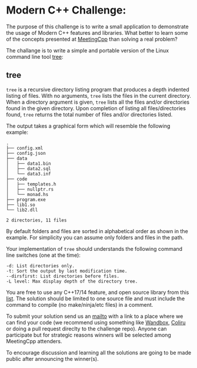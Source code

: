 
Modern C++ Challenge:
======

The purpose of this challenge is to write a small application to demonstrate the usage of Modern C++ features and libraries. What better to learn some of the concepts presented at [MeetingCpp] than solving a real problem? 

The challange is to write a simple and portable version of the Linux command line tool [tree]:

tree
------

`tree` is a recursive directory listing program that produces a depth indented listing of files. With no arguments, `tree` lists the files in the current directory. When a directory argument is given, `tree` lists all the files and/or directories found in the given directory.
Upon completion of listing all files/directories found, `tree` returns the total number of files and/or directories listed.

The output takes a graphical form which will resemble the following example:

```
.
├── config.xml
├── config.json
├── data
│   ├── data1.bin
│   ├── data2.sql
│   └── data3.inf
├── code
│   ├── templates.h
│   ├── nullptr.rs
│   └── monad.hs
├── program.exe
├── lib1.so
└── lib2.dll

2 directories, 11 files
```

By default folders and files are sorted in alphabetical order as shown in the example.
For simplicity you can assume only folders and files in the path.

Your implementation of `tree` should understands the following command line switches (one at the time):

```
-d: List directories only.
-t: Sort the output by last modification time.
--dirsfirst: List directories before files.
-L level: Max display depth of the directory tree.
```

You are free to use any C++17/14 feature, and open source library from this [list]. The solution should be limited to one source file and must include the command to compile (no make/ninja/etc files) in a comment. 

To submit your solution send us an [mailto](email:dlavila@uc.cl) with a link to a place where we can find your code (we recommend using something like [Wandbox], [Coliru] or doing a pull request direclty to the challenge repo). Anyone can participate but for strategic reasons winners will be selected among MeetingCpp attenders.

To encourage discussion and learning all the solutions are going to be made public after announcing the winner(s). 

[MeetingCpp]: https://www.meetingcpp.com
[Wandbox]: https://wandbox.org
[Coliru]: http://coliru.stacked-crooked.com
[tree]: https://linux.die.net/man/1/tree
[boost::hana]: http://www.boost.org/doc/libs/1_61_0/libs/hana/doc/html/index.html
[list]: https://github.com/mattgodbolt/compiler-explorer/wiki/Installed-libraries